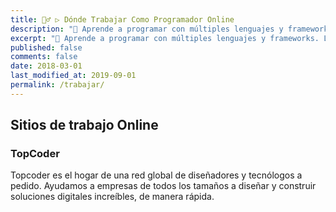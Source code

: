 ```yaml
---
title: 👷‍♂️ ▷ Dónde Trabajar Como Programador Online
description: "📌 Aprende a programar con múltiples lenguajes y frameworks. Los mejores libros PDF y ebook en nuestro catálogo e incluso gratis 😜."
excerpt: "📌 Aprende a programar con múltiples lenguajes y frameworks. Los mejores libros PDF y ebooks en nuestro catálogo e incluso gratis 😜."
published: false
comments: false
date: 2018-03-01
last_modified_at: 2019-09-01
permalink: /trabajar/
---
```


## Sitios de trabajo Online

### TopCoder

Topcoder es el hogar de una red global de diseñadores y tecnólogos a pedido. Ayudamos a empresas de todos los tamaños a diseñar y construir soluciones digitales increíbles, de manera rápida.
